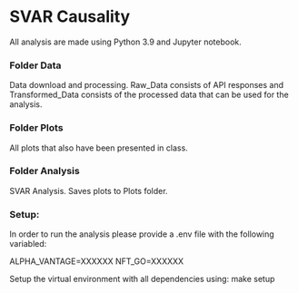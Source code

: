 # SVAR Causality

All analysis are made using Python 3.9 and Jupyter notebook. 

### Folder Data

Data download and processing. Raw_Data consists of API responses and Transformed_Data consists of the processed data that can be used for the analysis.

### Folder Plots

All plots that also have been presented in class. 


### Folder Analysis

SVAR Analysis. Saves plots to Plots folder.

### Setup: 

In order to run the analysis please provide a .env file with the following variabled:

ALPHA_VANTAGE=XXXXXX
NFT_GO=XXXXXX

Setup the virtual environment with all dependencies using:
make setup